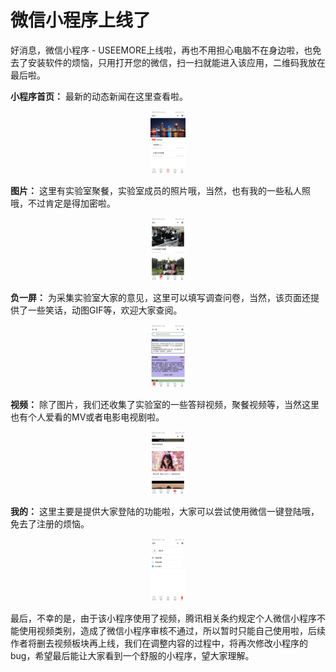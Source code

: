# 微信小程序上线了

好消息，微信小程序 - USEEMORE上线啦，再也不用担心电脑不在身边啦，也免去了安装软件的烦恼，只用打开您的微信，扫一扫就能进入该应用，二维码我放在最后啦。

**小程序首页：** 最新的动态新闻在这里查看啦。
<div align="center"><img src="./useemore/images/ue.upload.Screenshot_20190720_210947_com.tencent.mm-20214512.upload.ue.jpg" height="100" /></div>

**图片：** 这里有实验室聚餐，实验室成员的照片哦，当然，也有我的一些私人照哦，不过肯定是得加密啦。
<div align="center"><img src="./useemore/images/ue.upload.Screenshot_20190720_210940_com.tencent.mm-20214623.upload.ue.jpg" height="100" /></div>

**负一屏：** 为采集实验室大家的意见，这里可以填写调查问卷，当然，该页面还提供了一些笑话，动图GIF等，欢迎大家查阅。
<div align="center"><img src="./useemore/images/ue.upload.Screenshot_20190720_210931_com.tencent.mm-20214640.upload.ue.jpg" height="100" /></div>

**视频：** 除了图片，我们还收集了实验室的一些答辩视频，聚餐视频等，当然这里也有个人爱看的MV或者电影电视剧啦。
<div align="center"><img src="./useemore/images/ue.upload.Screenshot_20190720_210959_com.tencent.mm-20214657.upload.ue.jpg" height="100" /></div>

**我的：** 这里主要是提供大家登陆的功能啦，大家可以尝试使用微信一键登陆哦，免去了注册的烦恼。
<div align="center"><img src="./useemore/images/ue.upload.Screenshot_20190720_211006_com.tencent.mm-20214711.upload.ue.jpg" height="100" /></div>

最后，不幸的是，由于该小程序使用了视频，腾讯相关条约规定个人微信小程序不能使用视频类别，造成了微信小程序审核不通过，所以暂时只能自己使用啦，后续作者将删去视频板块再上线，我们在调整内容的过程中，将再次修改小程序的bug，希望最后能让大家看到一个舒服的小程序，望大家理解。